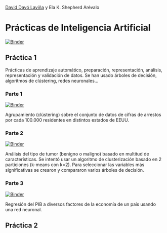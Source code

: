 [David Davó Laviña](https://ddavo.me) y Ela K. Shepherd Arévalo

# Prácticas de Inteligencia Artificial
[![Binder](https://mybinder.org/badge_logo.svg)](https://mybinder.org/v2/gl/daviddavo%2F19ia/HEAD)

## Práctica 1

Prácticas de aprendizaje automático, preparación, representación, análisis, representación y validación de datos. Se han usado árboles de decisión, algoritmos de clústering, redes neuronales...

### Parte 1
[![Binder](https://mybinder.org/badge_logo.svg)](https://mybinder.org/v2/gl/daviddavo%2F19ia/HEAD?filepath=Practica1%2FP1P1_IA2.ipynb)

Agrupamiento (clústering) sobre el conjunto de datos de cifras de arrestos por cada 100.000 residentes en distintos estados de EEUU.

### Parte 2
[![Binder](https://mybinder.org/badge_logo.svg)](https://mybinder.org/v2/gl/daviddavo%2F19ia/HEAD?filepath=Practica1%2FP1P2_IA2.ipynb)

Análisis del tipo de tumor (benigno o maligno) basado en multitud de características. Se intentó usar un algoritmo de clusterización basado en 2 particiones (k-means con k=2). Para  seleccionar las variables más significativas se crearon y compararon varios árboles de decisión.

### Parte 3
[![Binder](https://mybinder.org/badge_logo.svg)](https://mybinder.org/v2/gl/daviddavo%2F19ia/HEAD?filepath=Practica1%2FP1P3_IA2.ipynb)

Regresión del PIB a diversos factores de la economía de un país usando una red neuronal.

## Práctica 2

